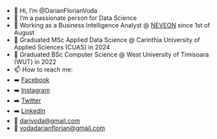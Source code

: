 - 👋 Hi, I’m @DarianFlorianVoda
- 👀 I’m a passionate person for Data Science
- 💼 Working as a Business Intelligence Analyst @ [NEVEON](https://www.neveon.com/en/) since 1st of August
- 🌱 Graduated MSc Applied Data Science @ Carinthia University of Applied Sciences (CUAS) in 2024
- 🌱 Graduated BSc Computer Science @ West University of Timisoara (WUT) in 2022
- 📫 How to reach me:
- ➡️ [Facebook](https://www.facebook.com/Darian.Florian/)
- ➡️ [Instagram](https://www.instagram.com/vodadarian/)
- ➡️ [Twitter](https://twitter.com/DarianVoda)
- ➡️ [LinkedIn](https://www.linkedin.com/in/voda-darian/)
- 📧 darivoda@gmail.com
- 📧 vodadarianflorian@gmail.com
